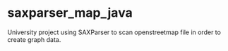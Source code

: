 # saxparser_map_java
University project using SAXParser to scan openstreetmap file in order to create graph data.
